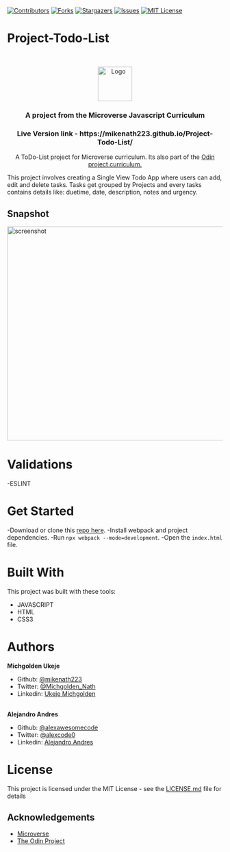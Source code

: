   [![Contributors][contributors-shield]][contributors-url]
[![Forks][forks-shield]][forks-url]
[![Stargazers][stars-shield]][stars-url]
[![Issues][issues-shield]][issues-url]
[![MIT License][license-shield]][license-url]

# Project-Todo-List

<br />
<p align="center">
  <a href="https://www.microverse.org/">
    <img src="src/microverse.png" alt="Logo" width="80" height="80">
  </a>

  <h3 align="center">
    A project from the Microverse Javascript Curriculum
  </h3>

  <h3 align="center">
	 Live Version link - https://mikenath223.github.io/Project-Todo-List/
  </h3>

  <p align="center">
 A ToDo-List project for Microverse curriculum. Its also part of the <a href="https://www.theodinproject.com/courses/javascript/lessons/restaurant-page">Odin project curriculum.</a>
    <br />

  </p>
</p>

This project involves creating a Single View Todo App where users can add, edit and delete tasks. Tasks get grouped by Projects and every tasks contains details like: duetime, date, description, notes and urgency.


## Snapshot

<img src="src/restaurant-snapshot.gif" alt="screenshot" width="800" height="500">

# Validations

-ESLINT

# Get Started

-Download or clone this [repo here](https://github.com/mikenath223/Project-Todo-List).
-Install webpack and project dependencies.
-Run `npx webpack --mode=development`.
-Open the `index.html` file.

# Built With

This project was built with these tools:

- JAVASCRIPT
- HTML
- CSS3


# Authors

**Michgolden Ukeje**

- Github: [@mikenath223](https://github.com/mikenath223)
- Twitter: [@Michgolden_Nath](https://twitter.com/MichgoldenU)
- Linkedin: [Ukeje Michgolden](https://https://www.linkedin.com/in/michgoldenukeje/)
  <br />
  <br />

**Alejandro Andres**

- Github: [@alexawesomecode](https://github.com/mikenath223)
- Twitter: [@alexcode0](https://twitter.com/MichgoldenU)
- Linkedin: [Alejandro Andres](https://www.linkedin.com/in/alejandro-andres-126592191/)

# License

This project is licensed under the MIT License - see the [LICENSE.md](LICENSE.md) file for details

<!-- ACKNOWLEDGEMENTS -->

## Acknowledgements

- [Microverse](https://www.microverse.org/)
- [The Odin Project](https://www.theodinproject.com/)

<!-- MARKDOWN LINKS & IMAGES -->
<!-- https://www.markdownguide.org/basic-syntax/#reference-style-links -->

[contributors-shield]: https://img.shields.io/github/contributors/mikenath223/Project-Todo-List.svg?style=flat-square
[contributors-url]: https://github.com/mikenath223/Project-Todo-List/graphs/contributors
[forks-shield]: https://img.shields.io/github/forks/mikenath223/Project-Todo-List
[forks-url]: https://github.com/mikenath223/Project-Todo-List/network/members
[stars-shield]: https://img.shields.io/github/stars/mikenath223/Project-Todo-List
[stars-url]: https://github.com/mikenath223/Project-Todo-List/stargazers
[issues-shield]: https://img.shields.io/github/issues/mikenath223/Project-Todo-List
[issues-url]: https://github.com/mikenath223/Project-Todo-List/issues
[license-shield]: https://img.shields.io/github/license/mikenath223/Project-Todo-List
[license-url]: https://github.com/mikenath223/Project-Todo-List/blob/master/LICENSE.txt
